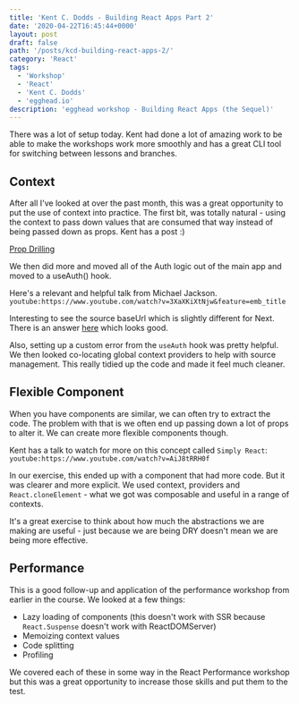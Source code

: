 ```yaml
---
title: 'Kent C. Dodds - Building React Apps Part 2'
date: '2020-04-22T16:45:44+0000'
layout: post
draft: false
path: '/posts/kcd-building-react-apps-2/'
category: 'React'
tags:
  - 'Workshop'
  - 'React'
  - 'Kent C. Dodds'
  - 'egghead.io'
description: 'egghead workshop - Building React Apps (the Sequel)'
---
```


There was a lot of setup today. Kent had done a lot of amazing work to be able to make the workshops work more smoothly and has a great CLI tool for switching between lessons and branches.

## Context

After all I've looked at over the past month, this was a great opportunity to put the use of context into practice. The first bit, was totally natural - using the context to pass down values that are consumed that way instead of being passed down as props. Kent has a post :)

[Prop Drilling](https://kentcdodds.com/blog/prop-drilling)

We then did more and moved all of the Auth logic out of the main app and moved to a useAuth() hook.

Here's a relevant and helpful talk from Michael Jackson.
`youtube:https://www.youtube.com/watch?v=3XaXKiXtNjw&feature=emb_title`

Interesting to see the source baseUrl which is slightly different for Next. There is an answer [here](https://stackoverflow.com/questions/59474480/using-baseurl-in-jsconfig-json-not-working-with-nextjs) which looks good.

Also, setting up a custom error from the `useAuth` hook was pretty helpful. We then looked co-locating global context providers to help with source management. This really tidied up the code and made it feel much cleaner.

## Flexible Component

When you have components are similar, we can often try to extract the code. The problem with that is we often end up passing down a lot of props to alter it. We can create more flexible components though.

Kent has a talk to watch for more on this concept called `Simply React`:
`youtube:https://www.youtube.com/watch?v=AiJ8tRRH0f`

In our exercise, this ended up with a component that had more code. But it was clearer and more explicit. We used context, providers and `React.cloneElement` - what we got was composable and useful in a range of contexts.

It's a great exercise to think about how much the abstractions we are making are useful - just because we are being DRY doesn't mean we are being more effective.

## Performance

This is a good follow-up and application of the performance workshop from earlier in the course. We looked at a few things:

- Lazy loading of components (this doesn't work with SSR because `React.Suspense` doesn't work with ReactDOMServer)
- Memoizing context values
- Code splitting
- Profiling

We covered each of these in some way in the React Performance workshop but this was a great opportunity to increase those skills and put them to the test.
